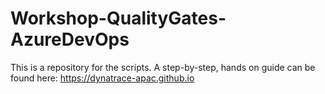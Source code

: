 # Workshop-QualityGates-AzureDevOps

This is a repository for the scripts. A step-by-step, hands on guide can be found here: https://dynatrace-apac.github.io
